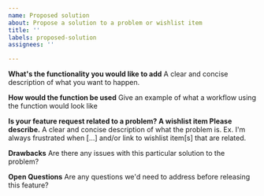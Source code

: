 ```yaml
---
name: Proposed solution
about: Propose a solution to a problem or wishlist item
title: ''
labels: proposed-solution
assignees: ''

---
```


**What's the functionality you would like to add**
A clear and concise description of what you want to happen.

**How would the function be used**
Give an example of what a workflow using the function would look like

**Is your feature request related to a problem? A wishlist item Please describe.**
A clear and concise description of what the problem is. Ex. I'm always frustrated when [...] and/or link to wishlist item[s] that are related.

**Drawbacks**
Are there any issues with this particular solution to the problem?

**Open Questions**
Are any questions we'd need to address before releasing this feature?
